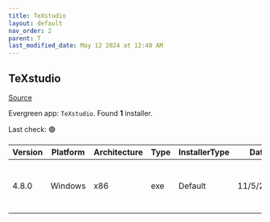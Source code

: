 ```yaml
---
title: TeXstudio
layout: default
nav_order: 2
parent: T
last_modified_date: May 12 2024 at 12:40 AM
---
```


## TeXstudio

[Source](https://www.texstudio.org/)

Evergreen app: `TeXstudio`. Found **1** installer.

Last check: 🟢

| Version | Platform | Architecture | Type | InstallerType | Date      | Size      | URI                                                                                                                                                                                              |
| ------- | -------- | ------------ | ---- | ------------- | --------- | --------- | ------------------------------------------------------------------------------------------------------------------------------------------------------------------------------------------------ |
| 4.8.0   | Windows  | x86          | exe  | Default       | 11/5/2024 | 145739941 | [https://github.com/texstudio-org/texstudio/releases/download/4.8.0/texstudio-4.8.0-win-qt6.exe](https://github.com/texstudio-org/texstudio/releases/download/4.8.0/texstudio-4.8.0-win-qt6.exe) |
